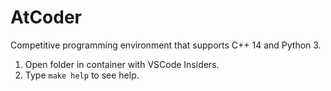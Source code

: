 # AtCoder

Competitive programming environment that supports C++ 14 and Python 3.

1. Open folder in container with VSCode Insiders.
2. Type `make help` to see help.
